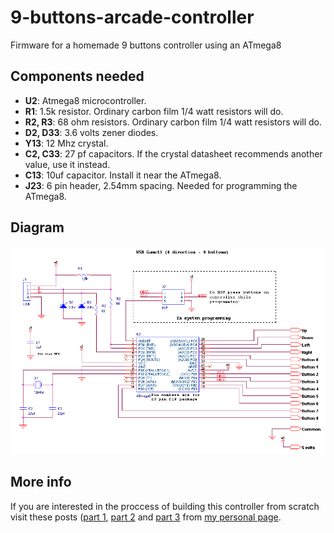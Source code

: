 # 9-buttons-arcade-controller
Firmware for a homemade 9 buttons controller using an ATmega8

## Components needed

* **U2**: Atmega8 microcontroller.
* **R1**: 1.5k resistor. Ordinary carbon film 1/4 watt resistors will do.
* **R2, R3**: 68 ohm resistors. Ordinary carbon film 1/4 watt resistors will do.
* **D2, D33**: 3.6 volts zener diodes.
* **Y13**: 12 Mhz crystal.
* **C2, C33**: 27 pf capacitors. If the crystal datasheet recommends another value, use it instead.
* **C13**: 10uf capacitor. Install it near the ATmega8.
* **J23**: 6 pin header, 2.54mm spacing. Needed for programming the ATmega8.

## Diagram

![Screenshot](circuit.png)

## More info

If you are interested in the proccess of building this controller from scratch visit these posts ([part 1](http://alfonsojimenez.net/2014/08/02/proyecto-mando-arcade-casero-de-9-botones/), [part 2](http://alfonsojimenez.net/2014/09/04/proyecto-mando-arcade-casero-de-9-botones-parte-2-carcasa/) and [part 3](http://alfonsojimenez.net/2015/01/25/proyecto-mando-arcade-casero-de-9-botones-parte-3-diagrama-y-codigo/) from [my personal page](http://alfonsojimenez.net).